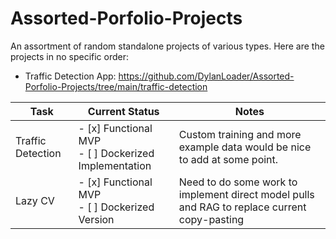 # Assorted-Porfolio-Projects
An assortment of random standalone projects of various types. Here are the projects in no specific order:

- Traffic Detection App: https://github.com/DylanLoader/Assorted-Porfolio-Projects/tree/main/traffic-detection

| Task           |Current Status  |   Notes | 
|----------------|----------------|-----------|
| Traffic Detection| - [x] Functional MVP <br/> - [ ] Dockerized Implementation   | Custom training and more example data would be nice to add at some point. 
| Lazy CV |  - [x] Functional MVP <br/> - [ ] Dockerized Version | Need to do some work to implement direct model pulls and RAG to replace current copy-pasting|

